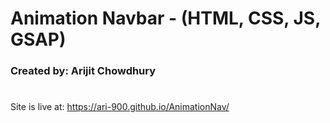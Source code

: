 # Animation Navbar - (HTML, CSS, JS, GSAP)

### Created by: Arijit Chowdhury

#
#

Site is live at: https://ari-900.github.io/AnimationNav/